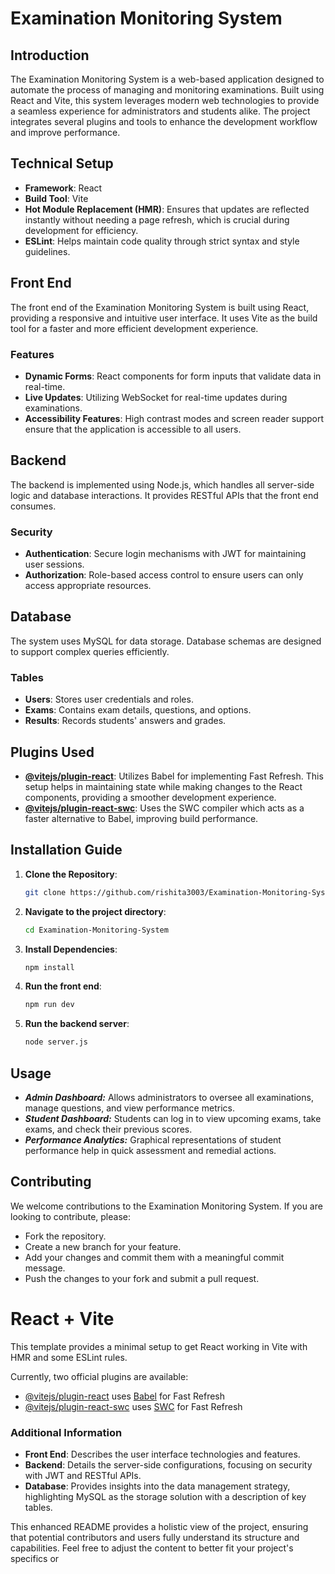 # Examination Monitoring System

## Introduction
The Examination Monitoring System is a web-based application designed to automate the process of managing and monitoring examinations. Built using React and Vite, this system leverages modern web technologies to provide a seamless experience for administrators and students alike. The project integrates several plugins and tools to enhance the development workflow and improve performance.

## Technical Setup
- **Framework**: React
- **Build Tool**: Vite
- **Hot Module Replacement (HMR)**: Ensures that updates are reflected instantly without needing a page refresh, which is crucial during development for efficiency.
- **ESLint**: Helps maintain code quality through strict syntax and style guidelines.

## Front End
The front end of the Examination Monitoring System is built using React, providing a responsive and intuitive user interface. It uses Vite as the build tool for a faster and more efficient development experience.

### Features
- **Dynamic Forms**: React components for form inputs that validate data in real-time.
- **Live Updates**: Utilizing WebSocket for real-time updates during examinations.
- **Accessibility Features**: High contrast modes and screen reader support ensure that the application is accessible to all users.

## Backend
The backend is implemented using Node.js, which handles all server-side logic and database interactions. It provides RESTful APIs that the front end consumes.

### Security
- **Authentication**: Secure login mechanisms with JWT for maintaining user sessions.
- **Authorization**: Role-based access control to ensure users can only access appropriate resources.

## Database
The system uses MySQL for data storage. Database schemas are designed to support complex queries efficiently.

### Tables
- **Users**: Stores user credentials and roles.
- **Exams**: Contains exam details, questions, and options.
- **Results**: Records students' answers and grades.



## Plugins Used
- **[@vitejs/plugin-react](https://github.com/vitejs/vite-plugin-react/blob/main/packages/plugin-react/README.md)**: Utilizes Babel for implementing Fast Refresh. This setup helps in maintaining state while making changes to the React components, providing a smoother development experience.
- **[@vitejs/plugin-react-swc](https://github.com/vitejs/vite-plugin-react-swc)**: Uses the SWC compiler which acts as a faster alternative to Babel, improving build performance.

## Installation Guide
1. **Clone the Repository**:
   ```bash
   git clone https://github.com/rishita3003/Examination-Monitoring-System.git

2. **Navigate to the project directory**:
   ```bash
   cd Examination-Monitoring-System
3. **Install Dependencies**:
   ```bash
   npm install
4. **Run the front end**:
   ```bash
   npm run dev
5. **Run the backend server**:
   ```bash
   node server.js

## Usage
* ***Admin Dashboard:*** Allows administrators to oversee all examinations, manage questions, and view performance metrics.
* ***Student Dashboard:*** Students can log in to view upcoming exams, take exams, and check their previous scores.
* ***Performance Analytics:*** Graphical representations of student performance help in quick assessment and remedial actions.

## Contributing

We welcome contributions to the Examination Monitoring System. If you are looking to contribute, please:

* Fork the repository.
* Create a new branch for your feature.
* Add your changes and commit them with a meaningful commit message.
* Push the changes to your fork and submit a pull request.

# React + Vite

This template provides a minimal setup to get React working in Vite with HMR and some ESLint rules.

Currently, two official plugins are available:

- [@vitejs/plugin-react](https://github.com/vitejs/vite-plugin-react/blob/main/packages/plugin-react/README.md) uses [Babel](https://babeljs.io/) for Fast Refresh
- [@vitejs/plugin-react-swc](https://github.com/vitejs/vite-plugin-react-swc) uses [SWC](https://swc.rs/) for Fast Refresh



### Additional Information
- **Front End**: Describes the user interface technologies and features.
- **Backend**: Details the server-side configurations, focusing on security with JWT and RESTful APIs.
- **Database**: Provides insights into the data management strategy, highlighting MySQL as the storage solution with a description of key tables.

This enhanced README provides a holistic view of the project, ensuring that potential contributors and users fully understand its structure and capabilities. Feel free to adjust the content to better fit your project's specifics or

